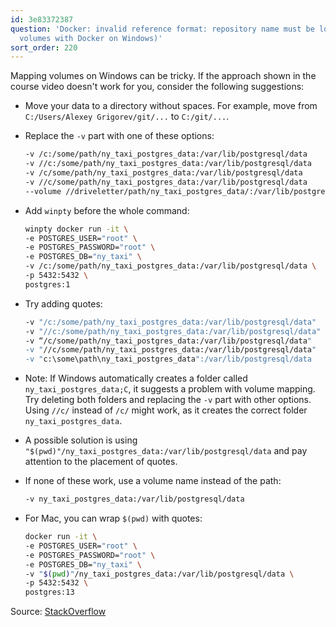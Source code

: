 ```yaml
---
id: 3e83372387
question: 'Docker: invalid reference format: repository name must be lowercase (Mounting
  volumes with Docker on Windows)'
sort_order: 220
---
```


Mapping volumes on Windows can be tricky. If the approach shown in the course video doesn't work for you, consider the following suggestions:

- Move your data to a directory without spaces. For example, move from `C:/Users/Alexey Grigorev/git/...` to `C:/git/...`.

- Replace the `-v` part with one of these options:

  ```bash
  -v /c:/some/path/ny_taxi_postgres_data:/var/lib/postgresql/data
  -v //c:/some/path/ny_taxi_postgres_data:/var/lib/postgresql/data
  -v /c/some/path/ny_taxi_postgres_data:/var/lib/postgresql/data
  -v //c/some/path/ny_taxi_postgres_data:/var/lib/postgresql/data
  --volume //driveletter/path/ny_taxi_postgres_data/:/var/lib/postgresql/data
  ```

- Add `winpty` before the whole command:

  ```bash
  winpty docker run -it \
  -e POSTGRES_USER="root" \
  -e POSTGRES_PASSWORD="root" \
  -e POSTGRES_DB="ny_taxi" \
  -v /c:/some/path/ny_taxi_postgres_data:/var/lib/postgresql/data \
  -p 5432:5432 \
  postgres:1
  ```

- Try adding quotes:

  ```bash
  -v "/c:/some/path/ny_taxi_postgres_data:/var/lib/postgresql/data"
  -v "//c:/some/path/ny_taxi_postgres_data:/var/lib/postgresql/data"
  -v “/c/some/path/ny_taxi_postgres_data:/var/lib/postgresql/data"
  -v "//c/some/path/ny_taxi_postgres_data:/var/lib/postgresql/data"
  -v "c:\some\path\ny_taxi_postgres_data":/var/lib/postgresql/data
  ```

- Note: If Windows automatically creates a folder called `ny_taxi_postgres_data;C`, it suggests a problem with volume mapping. Try deleting both folders and replacing the `-v` part with other options. Using `//c/` instead of `/c/` might work, as it creates the correct folder `ny_taxi_postgres_data`.

- A possible solution is using `"$(pwd)"/ny_taxi_postgres_data:/var/lib/postgresql/data` and pay attention to the placement of quotes.

- If none of these work, use a volume name instead of the path:

  ```bash
  -v ny_taxi_postgres_data:/var/lib/postgresql/data
  ```

- For Mac, you can wrap `$(pwd)` with quotes:

  ```bash
  docker run -it \
  -e POSTGRES_USER="root" \
  -e POSTGRES_PASSWORD="root" \
  -e POSTGRES_DB="ny_taxi" \
  -v "$(pwd)"/ny_taxi_postgres_data:/var/lib/postgresql/data \
  -p 5432:5432 \
  postgres:13
  ```

Source: [StackOverflow](https://stackoverflow.com/questions/48522615/docker-error-invalid-reference-format-repository-name-must-be-lowercase)